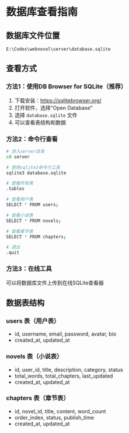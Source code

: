 # 数据库查看指南

## 数据库文件位置
```
E:\Codes\webnovel\server\database.sqlite
```

## 查看方式

### 方法1：使用DB Browser for SQLite（推荐）
1. 下载安装：https://sqlitebrowser.org/
2. 打开软件，选择"Open Database"
3. 选择 `database.sqlite` 文件
4. 可以查看表结构和数据

### 方法2：命令行查看
```bash
# 进入server目录
cd server

# 使用sqlite3命令行工具
sqlite3 database.sqlite

# 查看所有表
.tables

# 查看用户表
SELECT * FROM users;

# 查看小说表
SELECT * FROM novels;

# 查看章节表
SELECT * FROM chapters;

# 退出
.quit
```

### 方法3：在线工具
可以将数据库文件上传到在线SQLite查看器

## 数据表结构

### users 表（用户表）
- id, username, email, password, avatar, bio
- created_at, updated_at

### novels 表（小说表）
- id, user_id, title, description, category, status
- total_words, total_chapters, last_updated
- created_at, updated_at

### chapters 表（章节表）
- id, novel_id, title, content, word_count
- order_index, status, publish_time
- created_at, updated_at 
